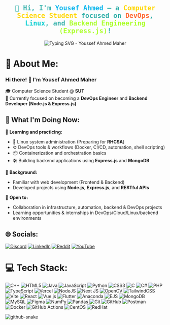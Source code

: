 <!-- 👋 Welcome Section with Enhanced Styling -->
<h2 align="center" style="color:#38B2AC; font-family:'Fira Code', monospace;">
  👋 Hi, I'm <span style="color:#0db7ed;">Yousef Ahmed</span> – a <span style="color:#FFD700;">Computer Science Student</span> focused on <span style="color:#FF6C37;">DevOps</span>, <span style="color:#00CED1;">Linux</span>, and <span style="color:#ADFF2F;">Backend Engineering (Express.js)</span>!
</h2>

<p align="center">
  <img src="https://readme-typing-svg.demolab.com/?lines=Youssef+Ahmed+Maher;Computer+Science+Student;Focused+on+DevOps,+Linux,+Backend(Express.js)!&font=Fira%20Code&center=true&width=500&height=50&duration=4000&pause=1000" alt="Typing SVG - Youssef Ahmed Maher">
</p> 

# 💫 About Me:
### Hi there! 👋 I'm Yousef Ahmed Maher  
🎓 Computer Science Student @ **SUT**  
🔧 Currently focused on becoming a **DevOps Engineer** and **Backend Developer (Node.js & Express.js)**

## 🌟 What I'm Doing Now:
🌱 **Learning and practicing:**  
- 🐧 Linux system administration (Preparing for **RHCSA**)  
- ⚙️ DevOps tools & workflows (Docker, CI/CD, automation, shell scripting)  
- 📦 Containerization and orchestration basics  
- 🛠️ Building backend applications using **Express.js** and **MongoDB**

🧠 **Background:**  
- Familiar with web development (Frontend & Backend)  
- Developed projects using **Node.js**, **Express.js**, and **RESTful APIs**

🤝 **Open to:**  
- Collaboration in infrastructure, automation, backend & DevOps projects  
- Learning opportunities & internships in DevOps/Cloud/Linux/backend environments

## 🌐 Socials:
[![Discord](https://img.shields.io/badge/Discord-%237289DA.svg?logo=discord&logoColor=white)](https://discord.gg/https://discord.com/channels/1337883172515483788/1337883174734401558) 
[![LinkedIn](https://img.shields.io/badge/LinkedIn-%230077B5.svg?logo=linkedin&logoColor=white)](https://linkedin.com/in/www.linkedin.com/in/yousef-ahmed-maher-272275279) 
[![Reddit](https://img.shields.io/badge/Reddit-%23FF4500.svg?logo=Reddit&logoColor=white)](https://reddit.com/user/https://www.reddit.com/user/Live-Sky8448/?utm_source=share&utm_medium=web3x&utm_name=web3xcss&utm_term=1&utm_content=share_button) 
[![YouTube](https://img.shields.io/badge/YouTube-%23FF0000.svg?logo=YouTube&logoColor=white)](https://youtube.com/@https://www.youtube.com/@GooAhmed11) 

# 💻 Tech Stack:
![C++](https://img.shields.io/badge/c++-%2300599C.svg?style=for-the-badge&logo=c%2B%2B&logoColor=white) 
![HTML5](https://img.shields.io/badge/html5-%23E34F26.svg?style=for-the-badge&logo=html5&logoColor=white) 
![Java](https://img.shields.io/badge/java-%23ED8B00.svg?style=for-the-badge&logo=openjdk&logoColor=white) 
![JavaScript](https://img.shields.io/badge/javascript-%23323330.svg?style=for-the-badge&logo=javascript&logoColor=%23F7DF1E) 
![Python](https://img.shields.io/badge/python-3670A0?style=for-the-badge&logo=python&logoColor=ffdd54) 
![CSS3](https://img.shields.io/badge/css3-%231572B6.svg?style=for-the-badge&logo=css3&logoColor=white) 
![C](https://img.shields.io/badge/c-%2300599C.svg?style=for-the-badge&logo=c&logoColor=white) 
![C#](https://img.shields.io/badge/c%23-%23239120.svg?style=for-the-badge&logo=csharp&logoColor=white) 
![PHP](https://img.shields.io/badge/php-%23777BB4.svg?style=for-the-badge&logo=php&logoColor=white) 
![TypeScript](https://img.shields.io/badge/typescript-%23007ACC.svg?style=for-the-badge&logo=typescript&logoColor=white) 
![Vercel](https://img.shields.io/badge/vercel-%23000000.svg?style=for-the-badge&logo=vercel&logoColor=white) 
![NodeJS](https://img.shields.io/badge/node.js-6DA55F?style=for-the-badge&logo=node.js&logoColor=white) 
![Next JS](https://img.shields.io/badge/Next-black?style=for-the-badge&logo=next.js&logoColor=white) 
![OpenCV](https://img.shields.io/badge/opencv-%23white.svg?style=for-the-badge&logo=opencv&logoColor=white) 
![TailwindCSS](https://img.shields.io/badge/tailwindcss-%2338B2AC.svg?style=for-the-badge&logo=tailwind-css&logoColor=white) 
![Vite](https://img.shields.io/badge/vite-%23646CFF.svg?style=for-the-badge&logo=vite&logoColor=white) 
![React](https://img.shields.io/badge/react-%2320232a.svg?style=for-the-badge&logo=react&logoColor=%2361DAFB) 
![Vue.js](https://img.shields.io/badge/vue.js-%2335495e.svg?style=for-the-badge&logo=vuedotjs&logoColor=%234FC08D) 
![Flutter](https://img.shields.io/badge/Flutter-%2302569B.svg?style=for-the-badge&logo=Flutter&logoColor=white) 
![Anaconda](https://img.shields.io/badge/Anaconda-%2344A833.svg?style=for-the-badge&logo=anaconda&logoColor=white) 
![EJS](https://img.shields.io/badge/ejs-%23B4CA65.svg?style=for-the-badge&logo=ejs&logoColor=black) 
![MongoDB](https://img.shields.io/badge/MongoDB-%234ea94b.svg?style=for-the-badge&logo=mongodb&logoColor=white) 
![MySQL](https://img.shields.io/badge/mysql-4479A1.svg?style=for-the-badge&logo=mysql&logoColor=white) 
![Figma](https://img.shields.io/badge/figma-%23F24E1E.svg?style=for-the-badge&logo=figma&logoColor=white) 
![NumPy](https://img.shields.io/badge/numpy-%23013243.svg?style=for-the-badge&logo=numpy&logoColor=white) 
![Pandas](https://img.shields.io/badge/pandas-%23150458.svg?style=for-the-badge&logo=pandas&logoColor=white) 
![Git](https://img.shields.io/badge/git-%23F05033.svg?style=for-the-badge&logo=git&logoColor=white) 
![GitHub](https://img.shields.io/badge/github-%23121011.svg?style=for-the-badge&logo=github&logoColor=white) 
![Postman](https://img.shields.io/badge/Postman-FF6C37?style=for-the-badge&logo=postman&logoColor=white)
![Docker](https://img.shields.io/badge/docker-%230db7ed.svg?style=for-the-badge&logo=docker&logoColor=white)
![GitHub Actions](https://img.shields.io/badge/github%20actions-%232671E5.svg?style=for-the-badge&logo=githubactions&logoColor=white)
![CentOS](https://img.shields.io/badge/CentOS-262577?style=for-the-badge&logo=centos&logoColor=white)
![RedHat](https://img.shields.io/badge/RHEL-EE0000?style=for-the-badge&logo=redhat&logoColor=white)

<picture>
  <source media="(prefers-color-scheme: dark)" srcset="https://raw.githubusercontent.com/tobiasmeyhoefer/tobiasmeyhoefer/output/github-snake-dark.svg" />
  <source media="(prefers-color-scheme: light)" srcset="https://raw.githubusercontent.com/tobiasmeyhoefer/tobiasmeyhoefer/output/github-snake.svg" />
  <img alt="github-snake" src="https://raw.githubusercontent.com/tobiasmeyhoefer/tobiasmeyhoefer/output/github-snake.svg" />
</picture>
